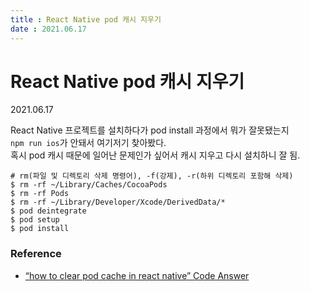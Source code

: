 ```yaml
---
title : React Native pod 캐시 지우기   
date : 2021.06.17
---
```


# React Native pod 캐시 지우기  
2021.06.17  

React Native 프로젝트를 설치하다가 pod install 과정에서 뭐가 잘못됐는지  
`npm run ios`가 안돼서 여기저기 찾아봤다.  
혹시 pod 캐시 때문에 일어난 문제인가 싶어서 캐시 지우고 다시 설치하니 잘 됨.  


```shell
# rm(파일 및 디렉토리 삭제 명령어), -f(강제), -r(하위 디렉토리 포함해 삭제)
$ rm -rf ~/Library/Caches/CocoaPods
$ rm -rf Pods
$ rm -rf ~/Library/Developer/Xcode/DerivedData/*
$ pod deintegrate
$ pod setup
$ pod install
```


### Reference
* [“how to clear pod cache in react native” Code Answer](https://www.codegrepper.com/code-examples/javascript/how+to+clear+pod+cache+in+react+native)
